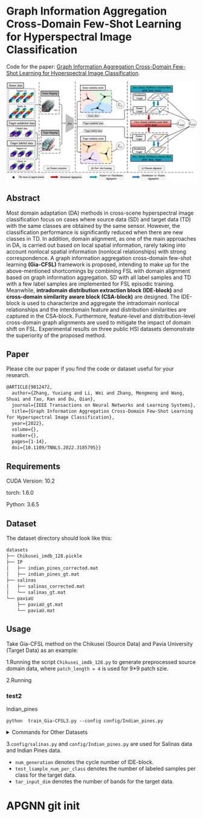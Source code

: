 # Graph Information Aggregation Cross-Domain Few-Shot Learning for Hyperspectral Image Classification

Code for the paper: [Graph Information Aggregation Cross-Domain Few-Shot Learning for Hyperspectral Image Classification](https://ieeexplore.ieee.org/document/9812472).

<p align='center'>
  <img src='figure/Gia-CFSL.png' width="800px">
</p>

## Abstract

Most domain adaptation (DA) methods in cross-scene hyperspectral image classification focus on cases where source data (SD) and target data (TD) with the same classes are obtained by the same sensor. However, the classification performance is significantly reduced when there are new classes in TD. In addition, domain alignment, as one of the main approaches in DA, is carried out based on local spatial information, rarely taking into account nonlocal spatial information (nonlocal relationships) with strong correspondence. A graph information aggregation cross-domain few-shot learning **(Gia-CFSL)** framework is proposed, intending to make up for the above-mentioned shortcomings by combining FSL with domain alignment based on graph information aggregation. SD with all label samples and TD with a few label samples are implemented for FSL episodic training. Meanwhile, **intradomain distribution extraction block (IDE-block)** and **cross-domain similarity aware block (CSA-block)** are designed. The IDE-block is used to characterize and aggregate the intradomain nonlocal relationships and the interdomain feature and distribution similarities are captured in the CSA-block. Furthermore, feature-level and distribution-level cross-domain graph alignments are used to mitigate the impact of domain shift on FSL. Experimental results on three public HSI datasets demonstrate the superiority of the proposed method.

## Paper

Please cite our paper if you find the code or dataset useful for your research.

```
@ARTICLE{9812472,  
  author={Zhang, Yuxiang and Li, Wei and Zhang, Mengmeng and Wang, Shuai and Tao, Ran and Du, Qian},  
  journal={IEEE Transactions on Neural Networks and Learning Systems},   
  title={Graph Information Aggregation Cross-Domain Few-Shot Learning for Hyperspectral Image Classification},  
  year={2022},  
  volume={},  
  number={},  
  pages={1-14},  
  doi={10.1109/TNNLS.2022.3185795}}
```

## Requirements

CUDA Version: 10.2

torch: 1.6.0

Python: 3.6.5

## Dataset

The dataset directory should look like this:
```
datasets
├── Chikusei_imdb_128.pickle
├── IP
│   ├── indian_pines_corrected.mat
│   ├── indian_pines_gt.mat
├── salinas
│   ├── salinas_corrected.mat
│   └── salinas_gt.mat
└── paviaU
    ├── paviaU_gt.mat
    └── paviaU.mat
```

## Usage
Take Gia-CFSL method on the Chikusei (Source Data) and Pavia University (Target Data) as an example: 

1.Running the script `Chikusei_imdb_128.py` to generate preprocessed source domain data, where `patch_length = 4` is used for 9*9 patch szie.

2.Running 


### test2
Indian_pines
```
python  train_Gia-CFSL3.py --config config/Indian_pines.py
```


<details>
<summary>Commands for Other Datasets</summary>

Indian_pines
```
python train_Gia-CFSL.py --config config/Indian_pines.py
```
```
/home/XUPT/anaconda3/envs/py39tf/bin/python /home/XUPT/project/doing/15IEEE_TNNLS_Gia-CFSL-main/IEEE_TNNLS_Gia-CFSL-main/train_Gia-CFSL.py --config config/Indian_pines.py
```


paviaU
```
python train_Gia-CFSL.py --config config/paviaU.py
```
```
/home/XUPT/anaconda3/envs/py39tf/bin/python /home/XUPT/project/doing/15IEEE_TNNLS_Gia-CFSL-main/IEEE_TNNLS_Gia-CFSL-main/train_Gia-CFSL.py --config config/paviaU.py
```
salinas
```
python train_Gia-CFSL.py --config config/salinas.py
```
```
/home/XUPT/anaconda3/envs/py39tf/bin/python /home/XUPT/project/doing/15IEEE_TNNLS_Gia-CFSL-main/IEEE_TNNLS_Gia-CFSL-main/train_Gia-CFSL.py --config config/salinas.py
```


| Dataset | Model name         | transductive MRR| inductive MRR  |
| -------| ------------------ |---------------- | -------------- |
| NELL   | CSR-OPT            |     0.463       |      0.425     |
|        | CSR-GNN            |     0.577       |      0.511     |
| FB15K-237 | CSR-OPT            |     0.619       |      0.554     |
|           | CSR-GNN            |     0.781       |      0.624     |
| ConceptNet  | CSR-OPT            |     0.559       |      0.547     |
|             | CSR-GNN            |     0.606       |      0.611     |


</details>


3.`config/salinas.py` and `config/Indian_pines.py` are used for Salinas data and Indian Pines data.
 * `num_generation` denotes the cycle number of IDE-block.
 * `test_lsample_num_per_class` denotes the number of labeled samples per class for the target data.
 * `tar_input_dim` denotes the number of bands for the target data.

# APGNN git init
